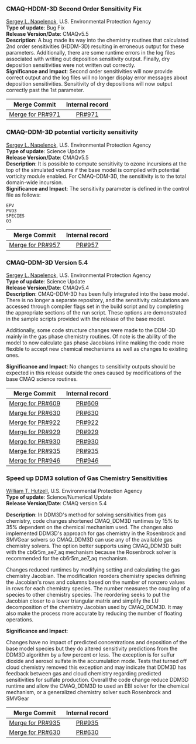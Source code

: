 ### CMAQ-HDDM-3D Second Order Sensitivity Fix  
[Sergey L. Napelenok](mailto:contact.email@epa.gov), U.S. Environmental Protection Agency  
**Type of update**: Bug Fix  
**Release Version/Date**: CMAQv5.5    
**Description**: A bug made its way into the chemistry routines that calculated 2nd order sensitivities (HDDM-3D) resulting in erroneous output for these parameters. Additionally, there are some runtime errors in the log files associated with writing out deposition sensitivity output. Finally, dry deposition sensitivities were not written out correctly.  
**Significance and Impact**: Second order sensitivities will now provide correct output and the log files will no longer display error messages about deposition sensitivities. Sensitivity of dry depositions will now output correctly past the 1st parameter.  

|Merge Commit | Internal record|
|:------:|:-------:|
|[Merge for PR#971](https://github.com/USEPA/CMAQ/commit/b39c23827b1d68a661d4b45815229e22d8691c03) | [PR#971](https://github.com/USEPA/CMAQ_Dev/pull/971)  |


### CMAQ-DDM-3D potential vorticity sensitivity  
[Sergey L. Napelenok](mailto:contact.email@epa.gov), U.S. Environmental Protection Agency  
**Type of update**: Science Update  
**Release Version/Date**: CMAQv5.5  
**Description**: It is possible to compute sensitivity to ozone incursions at the top of the simulated volume if the base model is compiled with potential vorticity module enabled. For CMAQ-DDM-3D, the sensitivity is to the total domain-wide incursion.   
**Significance and Impact**: The sensitivity parameter is defined in the control file as follows:

    EPV   
    PVO3   
    SPECIES   
    O3     

|Merge Commit | Internal record|
|:------:|:-------:|
|[Merge for PR#957](https://github.com/USEPA/CMAQ/commit/bb4ebd757ebbb70f0f5e7ce32db52c716d08fdc8) | [PR#957](https://github.com/USEPA/CMAQ_Dev/pull/957)  |


### CMAQ-DDM-3D Version 5.4
[Sergey L. Napelenok](mailto:contact.email@epa.gov), U.S. Environmental Protection Agency  
**Type of update**: Science Update  
**Release Version/Date**: CMAQv5.4  
**Description**:  CMAQ-DDM-3D has been fully integrated into the base model. There is no longer a separate repository, and the sensitivity calculations are accessed through compiler flags set in the build script and by completing the appropriate sections of the run script. These options are demonstrated in the sample scripts provided with the release of the base model.

Additionally, some code structure changes were made to the DDM-3D mainly in the gas phase chemistry routines.  Of note is the ability of the model to now calculate gas phase Jacobians inline making the code more flexible to accept new chemical mechanisms as well as changes to existing ones. 

**Significance and Impact**: No changes to sensitivity outputs should be expected in this release outside the ones caused by modifications of the base CMAQ science routines. 

|Merge Commit | Internal record|
|:------:|:-------:|
|[Merge for PR#609](https://github.com/USEPA/CMAQ/commit/2195617d6a2ff682c8089bcf82674a3862d73efb) | [PR#609](https://github.com/USEPA/CMAQ_Dev/pull/609)  |
|[Merge for PR#630](https://github.com/USEPA/CMAQ/commit/b78c26bccdba7cafcadb2a6ca58ec10317c31b5f) | [PR#630](https://github.com/USEPA/CMAQ_Dev/pull/630)  |
|[Merge for PR#922](https://github.com/USEPA/CMAQ/commit/df82fd1c8381f873d9b56ab74a2af6b9ed4ee61e) | [PR#922](https://github.com/USEPA/CMAQ_Dev/pull/922)  |
|[Merge for PR#929](https://github.com/USEPA/CMAQ/pull/929#issuecomment-1169352469) | [PR#929](https://github.com/USEPA/CMAQ_Dev/pull/929)  |
|[Merge for PR#930](https://github.com/USEPA/CMAQ/commit/72765f335188d9b32a24dc8281fa248b139b3b2a) | [PR#930](https://github.com/USEPA/CMAQ_Dev/pull/930)  |
|[Merge for PR#935](https://github.com/USEPA/CMAQ/commit/7ae4c28e8a50c56f9b0dd4aa3319abdcfcbc36c4) | [PR#935](https://github.com/USEPA/CMAQ_Dev/pull/935)  |
|[Merge for PR#946](https://github.com/USEPA/CMAQ/commit/dddfab60e47bdf9b9782252dc5d85bf0d962ebe1) | [PR#946](https://github.com/USEPA/CMAQ_Dev/pull/946)  |


### Speed up DDM3 solution of Gas Chemistry Sensitivities
[William T. Hutzell](mailto:hutzell.bill@epa.gov), U.S. Environmental Protection Agency  
**Type of update**: Science/Numerical Update  
**Release Version/Date**:  CMAQ version 5.4

**Description**: In DDM3D's method for solving sensitivities from gas chemistry, code changes shortened CMAQ_DDM3D runtimes by 15% to 35% dependent on the chemical mechanism used. The changes also implemented DDM3D's approach for gas chemistry in the Rosenbrock and SMVGear solvers so CMAQ_DDM3D can use any of the available gas chemistry solvers. The option better supports using CMAQ_DDM3D built with the cb6r5m_ae7_aq mechanism because the Rosenbrock solver is recommended for the cb6r5m_ae7_aq mechanism.

Changes reduced runtimes by modifying setting and calculating the gas chemistry Jacobian. The modification reorders chemistry species defining the Jacobian's rows and columns based on the number of nonzero values in rows for each chemistry species. The number measures the coupling of a species to other chemistry species. The reordering seeks to put the Jacobian closer to a lower triangular matrix and simplify the LU decomposition of the chemistry Jacobian used by CMAQ_DDM3D. It may also make the process more accurate by reducing the number of floating operations.

**Significance and Impact**:  

Changes have no impact of predicted concentrations and deposition of the base model species but they do altered sensitivity predictions from the DDM3D algorithm by a few percent or less. The exception is for sulfur dioxide and aerosol sulfate in the accumulation mode. Tests that turned off cloud chemistry removed this exception and may indicate that DDM3D has feedback between gas and cloud chemistry regarding predicted sensitivities for sulfate production. Overall the code change reduce DDM3D runtime and allow the CMAQ_DDM3D to used an EBI solver for the chemical mechanism, or a generalized  chemistry solver such Rosenbrock and SMVGear

|Merge Commit | Internal record|
|:------:|:-------:|
|[Merge for PR#935](https://github.com/USEPA/CMAQ/commit/7ae4c28e8a50c56f9b0dd4aa3319abdcfcbc36c4) | [PR#935](https://github.com/USEPA/CMAQ_Dev/pull/935)  |
|[Merge for PR#630](https://github.com/USEPA/CMAQ/commit/b78c26bccdba7cafcadb2a6ca58ec10317c31b5f) | [PR#630](https://github.com/USEPA/CMAQ_Dev/pull/630)  |